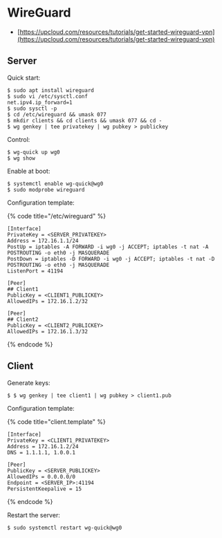 # WireGuard

- [https://upcloud.com/resources/tutorials/get-started-wireguard-vpn](https://upcloud.com/resources/tutorials/get-started-wireguard-vpn)




## Server

Quick start:

```
$ sudo apt install wireguard
$ sudo vi /etc/sysctl.conf
net.ipv4.ip_forward=1
$ sudo sysctl -p
$ cd /etc/wireguard && umask 077
$ mkdir clients && cd clients && umask 077 && cd -
$ wg genkey | tee privatekey | wg pubkey > publickey
```

Control:

```
$ wg-quick up wg0
$ wg show
```

Enable at boot:

```
$ systemctl enable wg-quick@wg0
$ sudo modprobe wireguard
```

Configuration template:

{% code title="/etc/wireguard" %}
```
[Interface]
PrivateKey = <SERVER_PRIVATEKEY>
Address = 172.16.1.1/24
PostUp = iptables -A FORWARD -i wg0 -j ACCEPT; iptables -t nat -A POSTROUTING -o eth0 -j MASQUERADE
PostDown = iptables -D FORWARD -i wg0 -j ACCEPT; iptables -t nat -D POSTROUTING -o eth0 -j MASQUERADE
ListenPort = 41194

[Peer]
## Client1
PublicKey = <CLIENT1_PUBLICKEY>
AllowedIPs = 172.16.1.2/32

[Peer]
## Client2
PublicKey = <CLIENT2_PUBLICKEY>
AllowedIPs = 172.16.1.3/32
```
{% endcode %}




## Client

Generate keys:

```
$ $ wg genkey | tee client1 | wg pubkey > client1.pub
```

Configuration template:

{% code title="client.template" %}
```
[Interface]
PrivateKey = <CLIENT1_PRIVATEKEY>
Address = 172.16.1.2/24
DNS = 1.1.1.1, 1.0.0.1

[Peer]
PublicKey = <SERVER_PUBLICKEY>
AllowedIPs = 0.0.0.0/0
Endpoint = <SERVER_IP>:41194
PersistentKeepalive = 15
```
{% endcode %}

Restart the server:

```
$ sudo systemctl restart wg-quick@wg0
```
